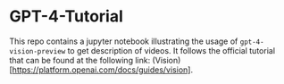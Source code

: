 # GPT-4-Tutorial

This repo contains a jupyter notebook illustrating the usage of `gpt-4-vision-preview` to get description of videos. It follows the official tutorial that can be found at the following link: (Vision)[https://platform.openai.com/docs/guides/vision].